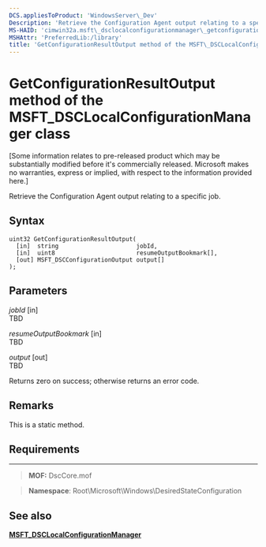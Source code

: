 ```yaml
---
DCS.appliesToProduct: 'WindowsServer\_Dev'
Description: 'Retrieve the Configuration Agent output relating to a specific job.'
MS-HAID: 'cimwin32a.msft\_dsclocalconfigurationmanager\_getconfigurationresultoutput'
MSHAttr: 'PreferredLib:/library'
title: 'GetConfigurationResultOutput method of the MSFT\_DSCLocalConfigurationManager class'
---
```


# GetConfigurationResultOutput method of the MSFT\_DSCLocalConfigurationManager class


\[Some information relates to pre-released product which may be substantially modified before it's commercially released. Microsoft makes no warranties, express or implied, with respect to the information provided here.\]

Retrieve the Configuration Agent output relating to a specific job.

Syntax
------

```mof
uint32 GetConfigurationResultOutput(
  [in]  string                      jobId,
  [in]  uint8                       resumeOutputBookmark[],
  [out] MSFT_DSCConfigurationOutput output[]
);
```

Parameters
----------

*jobId* \[in\]  
TBD

*resumeOutputBookmark* \[in\]  
TBD

*output* \[out\]  
TBD

Returns zero on success; otherwise returns an error code.

## Remarks

This is a static method.

## Requirements
------------
>**MOF:** DscCore.mof

>**Namespace**: Root\Microsoft\Windows\DesiredStateConfiguration


## See also


[**MSFT\_DSCLocalConfigurationManager**](msft-dsclocalconfigurationmanager.md)

 

 




